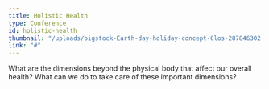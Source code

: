 ```yaml
---
title: Holistic Health
type: Conference
id: holistic-health
thumbnail: "/uploads/bigstock-Earth-day-holiday-concept-Clos-287846302.jpg"
link: "#"
---
```


What are the dimensions beyond the physical body that affect our overall health? What can we do to take care of these important dimensions?
